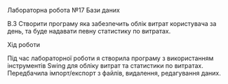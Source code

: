 Лабораторна робота №17
Бази даних

В.3
Створити програму яка забезпечить облік витрат користувача за день, та буде надавати певну статистику по витратах.

Хід роботи

Під час лабораторної роботи я створила програму з використанням інструментів Swing для обліку витрат та статистики по витратах. Передбачила імпорт/експорт з файлів, видалення, редагування даних.
